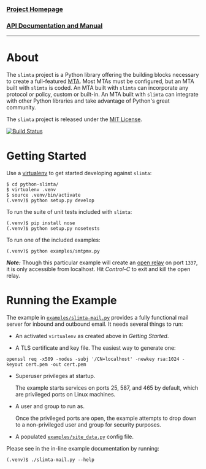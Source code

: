 ### [Project Homepage][5]
### [API Documentation and Manual][6]

--------------------

About
=====

The `slimta` project is a Python library offering the building blocks necessary
to create a full-featured [MTA][1]. Most MTAs must be configured, but an MTA
built with `slimta` is coded. An MTA built with `slimta` can incorporate any
protocol or policy, custom or built-in. An MTA built with `slimta` can
integrate with other Python libraries and take advantage of Python's great
community.

The `slimta` project is released under the [MIT License][4].

[![Build Status](http://ci.slimta.org/job/slimta/badge/icon)](http://ci.slimta.org/job/slimta/)

Getting Started
===============

Use a [virtualenv][2] to get started developing against `slimta`:

    $ cd python-slimta/
    $ virtualenv .venv
    $ source .venv/bin/activate
    (.venv)$ python setup.py develop

To run the suite of unit tests included with `slimta`:

    (.venv)$ pip install nose
    (.venv)$ python setup.py nosetests

To run one of the included examples:

    (.venv)$ python examples/smtpmx.py

***Note:*** Though this particular example will create an [open relay][3] on
port `1337`, it is only accessible from localhost. Hit *Control-C* to exit and
kill the open relay.

Running the Example
===================

The example in [`examples/slimta-mail.py`](examples/slimta-mail.py) provides a
fully functional mail server for inbound and outbound email. It needs several
things to run:

* An activated `virtualenv` as created above in *Getting Started*.

* A TLS certificate and key file. The easiest way to generate one:

```
openssl req -x509 -nodes -subj '/CN=localhost' -newkey rsa:1024 -keyout cert.pem -out cert.pem
```
    
* Superuser privileges at startup.

  The example starts services on ports 25, 587, and 465 by default, which are
  privileged ports on Linux machines.

* A user and group to run as.

  Once the privileged ports are open, the example attempts to drop down to a
  non-privileged user and group for security purposes.
  
* A populated [`examples/site_data.py`](examples/site_data.py) config file.
  
Please see in the in-line example documentation by running:

    (.venv)$ ./slimta-mail.py --help

[1]: http://en.wikipedia.org/wiki/Message_transfer_agent
[2]: http://pypi.python.org/pypi/virtualenv
[3]: http://en.wikipedia.org/wiki/Open_mail_relay
[4]: http://opensource.org/licenses/MIT
[5]: http://slimta.org/
[6]: http://docs.slimta.org/

